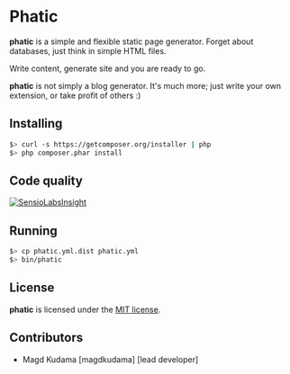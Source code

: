 Phatic
======

**phatic** is a simple and flexible static page generator. Forget about databases, just think in simple HTML files.

Write content, generate site and you are ready to go.

**phatic** is not simply a blog generator. It's much more; just write your own extension, or take profit of others :)

Installing
----------

```bash
$> curl -s https://getcomposer.org/installer | php
$> php composer.phar install
```

Code quality
------------
[![SensioLabsInsight](https://insight.sensiolabs.com/projects/fa832d76-a1ab-4879-a306-41e5926a78d3/mini.png)](https://insight.sensiolabs.com/projects/fa832d76-a1ab-4879-a306-41e5926a78d3)

Running
-------

```bash
$> cp phatic.yml.dist phatic.yml
$> bin/phatic
```

License
-------

**phatic** is licensed under the [MIT license](LICENSE.md).

Contributors
------------

- Magd Kudama [magdkudama] [lead developer]